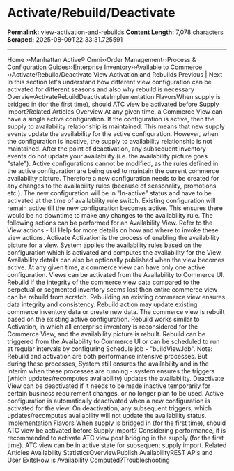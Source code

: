 # Activate/Rebuild/Deactivate

**Permalink:** view-activation-and-rebuilds
**Content Length:** 7,078 characters
**Scraped:** 2025-08-09T22:33:31.725591

---

Home &rsaquo;&rsaquo;Manhattan Active® Omni&rsaquo;&rsaquo;Order Management&rsaquo;&rsaquo;Process & Configuration Guides&rsaquo;&rsaquo;Enterprise Inventory&rsaquo;&rsaquo;Available to Commerce ››Activate/Rebuild/Deactivate View Activation and Rebuilds Previous | Next &nbsp; In this section let&#39;s understand how different view configuration can be activated for different seasons and also why rebuild is necessary OverviewActivateRebuildDeactivateImplementation FlavorsWhen supply is bridged in (for the first time), should ATC view be activated before Supply import?Related Articles Overview At any given time, a Commerce View can have a single active configuration. If the configuration is active, then the supply to availability relationship is maintained. This means that new supply events update the availability for the active configuration. However, when the configuration is inactive, the supply to availability relationship is not maintained. After the point of deactivation, any subsequent inventory events do not update your availability (i.e. the availability picture goes &quot;stale&quot;). Active configurations cannot be modified, as the rules defined in the active configuration are being used to maintain the current commerce availability picture. Therefore a new configuration needs to be created for any changes to the availability rules (because of seasonality, promotions etc.). The new configuration will be in &quot;In-active&quot; status and have to be activated at the time of availability rule switch. Existing configuration will remain active till the new configuration becomes active. This ensures there would be no downtime to make any changes to the availability rule. The following actions can be performed for an Availability View. Refer to the View actions - UI Help&nbsp;for more details on how and where to invoke these view actions. Activate Activation is the process of enabling the availability picture for a view. System applies the availability rules based on the configuration which is activated and computes the availability for the View. Availability details can also be optionally published when the view becomes active. At any given time, a commerce view can have only one active configuration. Views can be activated from the Availability to Commerce UI. Rebuild If the integrity of the commerce view data compared to the perpetual or segmented inventory seems lost then entire commerce view can be rebuild from scratch. Rebuilding an existing commerce view ensures data integrity and consistency. Rebuild action may update existing commerce inventory data or create new data. The commerce view is rebuilt based on the existing active configuration. Rebuild works similar to Activation, in which all enterprise inventory is reconsidered for the Commerce View, and the availability picture is rebuilt. Rebuild can be triggered from the Availability to Commerce UI or can be scheduled to run at regular intervals by configuring Schedule job - &quot;buildViewJob&quot;. Note: Rebuild and activation are both performance intensive processes. But during these processes, System still ensures the availability and in the interim when these processes are running - system ensures the triggers (which updates/recomputes availability) updates the availability. Deactivate View can be deactivated if it needs to be made inactive temporarily for certain business requirement changes, or no longer plan to be used. Active configuration is automatically deactivated when a new configuration is activated for the view. On deactivation, any subsequent triggers, which updates/recomputes availability will not update the availability status.&nbsp; Implementation Flavors When supply is bridged in (for the first time), should ATC view be activated before Supply import? Considering performance, it is recommended to activate ATC view post bridging in the supply (for the first time). ATC view can be in active state for subsequent supply import. Related Articles Availability StatisticsOverviewPublish AvailabilityREST APIs and User ExitsHow is Availability Computed?Troubleshooting